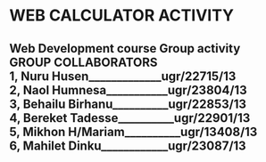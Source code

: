 # **WEB CALCULATOR ACTIVITY**<br />
**Web Development course Group activity**<br />
**GROUP COLLABORATORS**<br />
1, Nuru Husen_____________ugr/22715/13<br />
2, Naol Humnesa___________ugr/23804/13<br />
3, Behailu Birhanu__________ugr/22853/13<br />
4, Bereket Tadesse__________ugr/22901/13<br />
5, Mikhon H/Mariam__________ugr/13408/13<br />
6, Mahilet Dinku____________ugr/23087/13<br />
---------------
